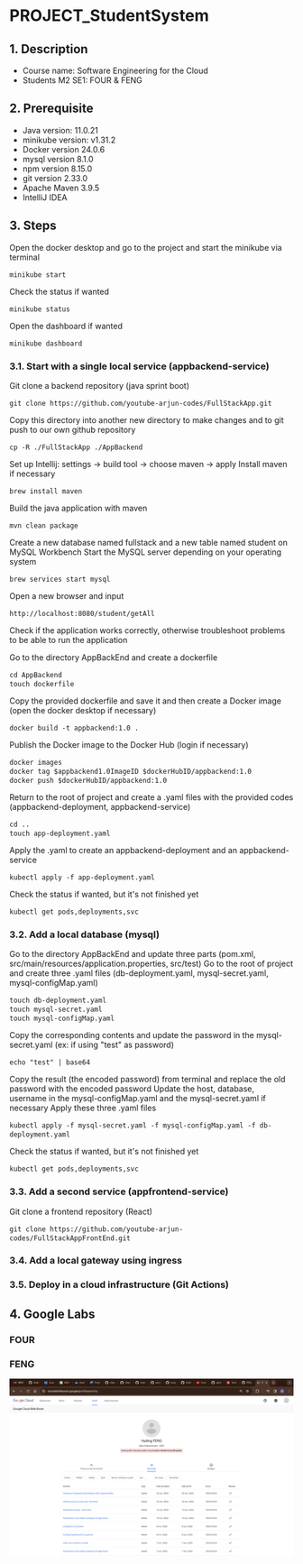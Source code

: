 # PROJECT_StudentSystem

## 1. Description
- Course name: Software Engineering for the Cloud
- Students M2 SE1: FOUR & FENG


## 2. Prerequisite
- Java version: 11.0.21
- minikube version: v1.31.2
- Docker version 24.0.6
- mysql version 8.1.0 
- npm version 8.15.0
- git version 2.33.0
- Apache Maven 3.9.5
- IntelliJ IDEA


## 3. Steps
Open the docker desktop and go to the project and start the minikube via terminal
    
    minikube start
Check the status if wanted
    
    minikube status
Open the dashboard if wanted
    
    minikube dashboard

### 3.1. Start with a single local service (appbackend-service)
Git clone a backend repository (java sprint boot) 

    git clone https://github.com/youtube-arjun-codes/FullStackApp.git
Copy this directory into another new directory to make changes and to git push to our own github repository

    cp -R ./FullStackApp ./AppBackend
Set up Intellij: settings -> build tool -> choose maven -> apply
Install maven if necessary

    brew install maven
Build the java application with maven

    mvn clean package
Create a new database named fullstack and a new table named student on MySQL Workbench
Start the MySQL server depending on your operating system
    
    brew services start mysql
Open a new browser and input 

    http://localhost:8080/student/getAll
Check if the application works correctly, otherwise troubleshoot problems to be able to run the application


Go to the directory AppBackEnd and create a dockerfile

    cd AppBackend
    touch dockerfile
Copy the provided dockerfile and save it and then create a Docker image (open the docker desktop if necessary)

    docker build -t appbackend:1.0 .
Publish the Docker image to the Docker Hub (login if necessary)

    docker images
    docker tag $appbackend1.0ImageID $dockerHubID/appbackend:1.0
    docker push $dockerHubID/appbackend:1.0

Return to the root of project and create a .yaml files with the provided codes (appbackend-deployment, appbackend-service)
    
    cd ..
    touch app-deployment.yaml
Apply the .yaml to create an appbackend-deployment and an appbackend-service
    
    kubectl apply -f app-deployment.yaml
Check the status if wanted, but it's not finished yet

    kubectl get pods,deployments,svc

### 3.2. Add a local database (mysql)
Go to the directory AppBackEnd and update three parts (pom.xml, src/main/resources/application.properties, src/test)
Go to the root of project and create three .yaml files (db-deployment.yaml, mysql-secret.yaml, mysql-configMap.yaml)

    touch db-deployment.yaml
    touch mysql-secret.yaml
    touch mysql-configMap.yaml
Copy the corresponding contents and update the password in the mysql-secret.yaml (ex: if using "test" as password)
    
    echo "test" | base64
Copy the result (the encoded password) from terminal and replace the old password with the encoded password
Update the host, database, username in the mysql-configMap.yaml and the mysql-secret.yaml if necessary
Apply these three .yaml files
    
    kubectl apply -f mysql-secret.yaml -f mysql-configMap.yaml -f db-deployment.yaml 
Check the status if wanted, but it's not finished yet

    kubectl get pods,deployments,svc

### 3.3. Add a second service (appfrontend-service)
Git clone a frontend repository (React)
    
    git clone https://github.com/youtube-arjun-codes/FullStackAppFrontEnd.git

### 3.4. Add a local gateway using ingress


### 3.5. Deploy in a cloud infrastructure (Git Actions)




## 4. Google Labs
### FOUR

### FENG
![](Images/GoogleLabs_HuitingFENG.png)
